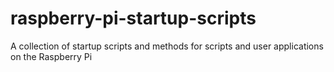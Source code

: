 # raspberry-pi-startup-scripts
A collection of startup scripts and methods for scripts and user applications on the Raspberry Pi

